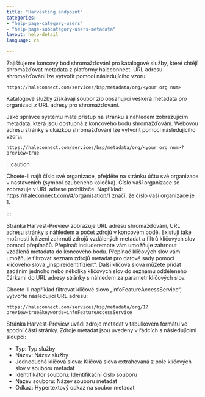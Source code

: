 ```yaml
---
title: "Harvesting endpoint"
categories:
- "help-page-category-users"
- "help-page-subcategory-users-metadata"
layout: help-detail
language: cs

---
```


Zajišťujeme koncový bod shromažďování pro katalogové služby, které chtějí shromažďovat metadata z platformy haleconnect. URL adresu shromažďování lze vytvořit pomocí následujícího vzoru:

    https://haleconnect.com/services/bsp/metadata/org/<your org num>

Katalogové služby získávají soubor zip obsahující veškerá metadata pro organizaci z URL adresy pro shromažďování.

Jako správce systému máte přístup na stránku s náhledem zobrazujícím metadata, která jsou dostupná z koncového bodu shromažďování. Webovou adresu stránky s ukázkou shromažďování lze vytvořit pomocí následujícího vzoru:

    https://haleconnect.com/services/bsp/metadata/org/<your org num>?preview=true


:::caution

Chcete-li najít číslo své organizace, přejděte na stránku účtu své organizace v nastaveních (symbol ozubeného kolečka). Číslo vaší organizace se zobrazuje v URL adrese prohlížeče. Například: https://haleconnect.com/#/organisation/1 značí, že číslo vaší organizace je 1.

:::

Stránka Harvest-Preview zobrazuje URL adresu shromažďování, URL adresu stránky s náhledem a počet zdrojů v koncovém bodě. Existují také možnosti k řízení zahrnutí zdrojů vzdálených metadat a filtrů klíčových slov pomocí přepínačů. Přepínač includeremote vám umožňuje zahrnout vzdálená metadata do koncového bodu. Přepínač klíčových slov vám umožňuje filtrovat seznam zdrojů metadat pro datové sady pomocí klíčového slova „inspireidentifiziert“. Další klíčová slova můžete přidat zadáním jednoho nebo několika klíčových slov do seznamu odděleného čárkami do URL adresy stránky s náhledem za parametr klíčových slov.

Chcete-li například filtrovat klíčové slovo „infoFeatureAccessService“, vytvořte následující URL adresu:

    https://haleconnect.com/services/bsp/metadata/org/1?preview=true&keywords=infoFeatureAccessService

Stránka Harvest-Preview uvádí zdroje metadat v tabulkovém formátu ve spodní části stránky. Zdroje metadat jsou uvedeny v řádcích s následujícími sloupci:

* Typ: Typ služby
* Název: Název služby
* Jednoduchá klíčová slova: Klíčová slova extrahovaná z pole klíčových slov v souboru metadat
* Identifikátor souboru: Identifikační číslo souboru
* Název souboru: Název souboru metadat
* Odkaz: Hypertextový odkaz na soubor metadat
